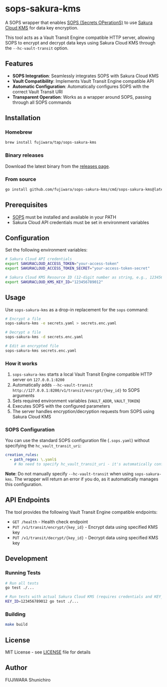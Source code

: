 # sops-sakura-kms

A SOPS wrapper that enables [SOPS (Secrets OPerationS)](https://github.com/getsops/sops) to use [Sakura Cloud KMS](https://cloud.sakura.ad.jp/products/kms/) for data key encryption.

This tool acts as a Vault Transit Engine compatible HTTP server, allowing SOPS to encrypt and decrypt data keys using Sakura Cloud KMS through the `--hc-vault-transit` option.

## Features

- **SOPS Integration**: Seamlessly integrates SOPS with Sakura Cloud KMS
- **Vault Compatibility**: Implements Vault Transit Engine compatible API
- **Automatic Configuration**: Automatically configures SOPS with the correct Vault Transit URI
- **Transparent Operation**: Works as a wrapper around SOPS, passing through all SOPS commands

## Installation

### Homebrew

```bash
brew install fujiwara/tap/sops-sakura-kms
```

### Binary releases

Download the latest binary from the [releases page](https://github.com/fujiwara/sops-sakura-kms/releases).

### From source

```bash
go install github.com/fujiwara/sops-sakura-kms/cmd/sops-sakura-kms@latest
```

## Prerequisites

- [SOPS](https://github.com/getsops/sops) must be installed and available in your PATH
- Sakura Cloud API credentials must be set in environment variables

## Configuration

Set the following environment variables:

```bash
# Sakura Cloud API credentials
export SAKURACLOUD_ACCESS_TOKEN="your-access-token"
export SAKURACLOUD_ACCESS_TOKEN_SECRET="your-access-token-secret"

# Sakura Cloud KMS Resource ID (12-digit number as string, e.g., 123456789012)
export SAKURACLOUD_KMS_KEY_ID="123456789012"
```

## Usage

Use `sops-sakura-kms` as a drop-in replacement for the `sops` command:

```bash
# Encrypt a file
sops-sakura-kms -e secrets.yaml > secrets.enc.yaml

# Decrypt a file
sops-sakura-kms -d secrets.enc.yaml

# Edit an encrypted file
sops-sakura-kms secrets.enc.yaml
```

### How it works

1. `sops-sakura-kms` starts a local Vault Transit Engine compatible HTTP server on `127.0.0.1:8200`
2. Automatically adds `--hc-vault-transit http://127.0.0.1:8200/v1/transit/encrypt/{key_id}` to SOPS arguments
3. Sets required environment variables (`VAULT_ADDR`, `VAULT_TOKEN`)
4. Executes SOPS with the configured parameters
5. The server handles encryption/decryption requests from SOPS using Sakura Cloud KMS

### SOPS Configuration

You can use the standard SOPS configuration file (`.sops.yaml`) without specifying the `hc_vault_transit_uri`:

```yaml
creation_rules:
  - path_regex: \.yaml$
    # No need to specify hc_vault_transit_uri - it's automatically configured
```

**Note**: Do not manually specify `--hc-vault-transit` when using `sops-sakura-kms`. The wrapper will return an error if you do, as it automatically manages this configuration.

## API Endpoints

The tool provides the following Vault Transit Engine compatible endpoints:

- `GET /health` - Health check endpoint
- `PUT /v1/transit/encrypt/{key_id}` - Encrypt data using specified KMS key
- `PUT /v1/transit/decrypt/{key_id}` - Decrypt data using specified KMS key

## Development

### Running Tests

```bash
# Run all tests
go test ./...

# Run tests with actual Sakura Cloud KMS (requires credentials and KEY_ID)
KEY_ID=123456789012 go test ./...
```

### Building

```bash
make build
```

## License

MIT License - see [LICENSE](LICENSE) file for details

## Author

FUJIWARA Shunichiro
